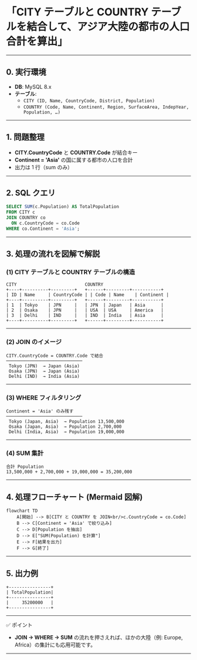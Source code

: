 # **「CITY テーブルと COUNTRY テーブルを結合して、アジア大陸の都市の人口合計を算出」**

---

## 0. 実行環境

- **DB**: MySQL 8.x
- **テーブル**:
    - `CITY (ID, Name, CountryCode, District, Population)`
    - `COUNTRY (Code, Name, Continent, Region, SurfaceArea, IndepYear, Population, …)`

---

## 1. 問題整理

- **CITY.CountryCode** と **COUNTRY.Code** が結合キー
- **Continent = 'Asia'** の国に属する都市の人口を合計
- 出力は 1 行（sum のみ）

---

## 2. SQL クエリ

```sql
SELECT SUM(c.Population) AS TotalPopulation
FROM CITY c
JOIN COUNTRY co
  ON c.CountryCode = co.Code
WHERE co.Continent = 'Asia';
```

---

## 3. 処理の流れを図解で解説

### (1) CITY テーブルと COUNTRY テーブルの構造

```text
CITY                          COUNTRY
+----+----------+---------+   +------+---------+-----------+
| ID | Name     | CountryCode | | Code | Name    | Continent |
+----+----------+---------+   +------+---------+-----------+
| 1  | Tokyo    | JPN     |   | JPN  | Japan   | Asia      |
| 2  | Osaka    | JPN     |   | USA  | USA     | America   |
| 3  | Delhi    | IND     |   | IND  | India   | Asia      |
+----+----------+---------+   +------+---------+-----------+
```

---

### (2) JOIN のイメージ

```text
CITY.CountryCode = COUNTRY.Code で結合
─────────────────────────────
 Tokyo (JPN)  → Japan (Asia)
 Osaka (JPN)  → Japan (Asia)
 Delhi (IND)  → India (Asia)
```

---

### (3) WHERE フィルタリング

```text
Continent = 'Asia' のみ残す
─────────────────────────────
 Tokyo (Japan, Asia)  → Population 13,500,000
 Osaka (Japan, Asia)  → Population 2,700,000
 Delhi (India, Asia)  → Population 19,000,000
```

---

### (4) SUM 集計

```text
合計 Population
13,500,000 + 2,700,000 + 19,000,000 = 35,200,000
```

---

## 4. 処理フローチャート (Mermaid 図解)

```mermaid
flowchart TD
    A[開始] --> B[CITY と COUNTRY を JOIN<br/>c.CountryCode = co.Code]
    B --> C[Continent = 'Asia' で絞り込み]
    C --> D[Population を抽出]
    D --> E["SUM(Population) を計算"]
    E --> F[結果を出力]
    F --> G[終了]
```

---

## 5. 出力例

```text
+----------------+
| TotalPopulation|
+----------------+
|     35200000   |
+----------------+
```

---

✅ ポイント

- **JOIN → WHERE → SUM** の流れを押さえれば、ほかの大陸（例: Europe, Africa）の集計にも応用可能です。

---
